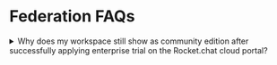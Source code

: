 # Federation FAQs

<details>

<summary>Why does my workspace still show as community edition after successfully applying enterprise trial on the Rocket.chat cloud portal?</summary>

To resolve this issue, you can simply restart the Rocket.chat container with this command:

```
docker restart rocketchat
```

</details>
